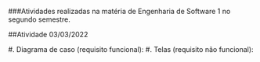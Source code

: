 ###Atividades realizadas na matéria de Engenharia de Software 1 no segundo semestre.


##Atividade 03/03/2022

#. Diagrama de caso (requisito funcional): 
#. Telas (requisito não funcional):
